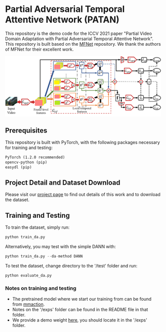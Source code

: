 # Partial Adversarial Temporal Attentive Network (PATAN)
This repository is the demo code for the ICCV 2021 paper "Partial Video Domain Adaptation with Partial Adversarial Temporal Attentive Network". This repository is built based on the [MFNet](https://github.com/cypw/PyTorch-MFNet) repository. We thank the authors of MFNet for their excellent work.

![alt text](./figures/figure-2-structure-3.png "Structure of PATAN")

## Prerequisites
This repository is built with PyTorch, with the following packages necessary for training and testing:
```
PyTorch (1.2.0 recommended)
opencv-python (pip)
easydl (pip)
```

## Project Detail and Dataset Download
Please visit our [project page](https://xuyu0010.github.io/pvda.html) to find out details of this work and to download the dataset.

## Training and Testing
To train the dataset, simply run:
```python
python train_da.py
```
Alternatively, you may test with the simple DANN with:
```python
python train_da.py --da-method DANN
```
To test the dataset, change directory to the '/test' folder and run:
```python
python evaluate_da.py
```

### Notes on training and testing
- The pretrained model where we start our training from can be found from [mmaction](https://github.com/open-mmlab/mmaction/blob/master/MODEL_ZOO.md).
- Notes on the '/exps' folder can be found in the README file in that folder.
- We provide a demo weight [here](https://entuedu-my.sharepoint.com/:f:/g/personal/xuyu0014_e_ntu_edu_sg/EvWxUhJtDYJIm4HNVq4kEVwBb_Dk0IVq0dm-qR0jIgQobA?e=eGbG7T), you should locate it in the '/exps' folder.
